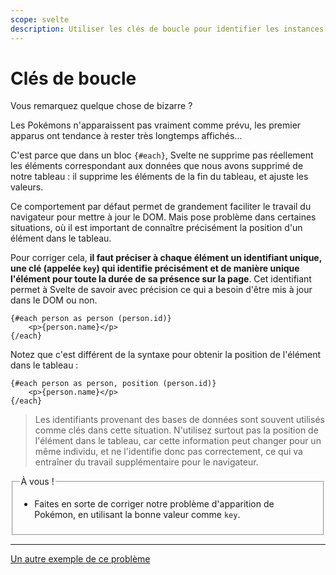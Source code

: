 ```yaml
---
scope: svelte
description: Utiliser les clés de boucle pour identifier les instances de composants Svelte
---
```


# Clés de boucle

Vous remarquez quelque chose de bizarre ?

Les Pokémons n'apparaissent pas vraiment comme prévu, les premier apparus ont tendance à rester très
longtemps affichés...

C'est parce que dans un bloc `{#each}`, Svelte ne supprime pas réellement les éléments correspondant
aux données que nous avons supprimé de notre tableau : il supprime les éléments de la fin du
tableau, et ajuste les valeurs.

Ce comportement par défaut permet de grandement faciliter le travail du navigateur pour mettre à
jour le DOM. Mais pose problème dans certaines situations, où il est important de connaître
précisément la position d'un élément dans le tableau.

Pour corriger cela, **il faut préciser à chaque élément un identifiant unique, une clé (appelée
`key`) qui identifie précisément et de manière unique l'élément pour toute la durée de sa présence
sur la page**. Cet identifiant permet à Svelte de savoir avec précision ce qui a besoin d'être mis à
jour dans le DOM ou non.

```svelte
{#each person as person (person.id)}
	<p>{person.name}</p>
{/each}
```

Notez que c'est différent de la syntaxe pour obtenir la position de l'élément dans le tableau :

```svelte
{#each person as person, position (person.id)}
	<p>{person.name}</p>
{/each}
```

> Les identifiants provenant des bases de données sont souvent utilisés comme clés dans cette
> situation. N'utilisez surtout pas la position de l'élément dans le tableau, car cette information
> peut changer pour un même individu, et ne l'identifie donc pas correctement, ce qui va entraîner
> du travail supplémentaire pour le navigateur.

<fieldset class='task'>
<legend>À vous !</legend>

- Faites en sorte de corriger notre problème d'apparition de Pokémon, en utilisant la bonne valeur
  comme `key`.

</fieldset>

---

[Un autre exemple de ce problème](https://learn.svelte.dev/tutorial/keyed-each-blocks)
